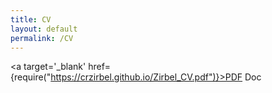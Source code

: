 ```yaml
---
title: CV
layout: default
permalink: /CV
---
```


<a target='_blank' href={require("https://crzirbel.github.io/Zirbel_CV.pdf")}>PDF Doc</a>
